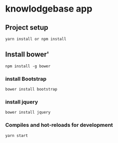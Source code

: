 # knowlodgebase app

## Project setup
```
yarn install or npm install
```
## Install bower'
```
npm install -g bower
```

### install Bootstrap
```
bower install bootstrap
```
### install jquery
```
bower install jquery
```

### Compiles and hot-reloads for development
```
yarn start
```





